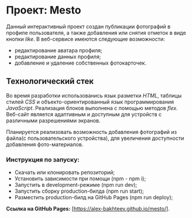 # Проект: Mesto

Данный интерактивный проект создан публикации фотографий в профиле пользователя, а также добавления или снятия отметок в виде кнопки *like*.
В веб-сервисе имеются следующие возможности:
- редактирование аватара профиля;
- редактирование данных профиля;
- добавление и удаление собственных фотокарточек.

## Технологический стек
Во время разработки использованись язык разметки *HTML*, таблицы стилей *CSS* и объекто-ориентированный язык программирования *JavaScript*.
Реализация блоков выполнена с помощью методов *flex*.
Веб-сайт является адаптивным и доступным для устройств с различными разрешениями экранов.

Планируется реализовать возможность добавления фотографий из файла(с пользовательского устройства), для увеличения доступности добавления фото-материалов.

### Инструкция по запуску:
* Скачать или клонировать репозиторий;
* Установить зависимости при помощи (npm - npm i);
* Запустить в development-режиме (npm run dev);
* Запустить сборку production-билда (npm run start);
* Разместить production-билд на GitHub Pages (npm run deploy);


**Ссылка на GitHub Pages:** [https://alex-bakhteev.github.io/mesto/].
